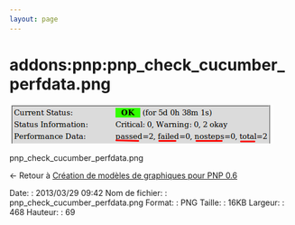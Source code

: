```yaml
---
layout: page
---
```


addons:pnp:pnp\_check\_cucumber\_perfdata.png
=============================================

[![pnp\_check\_cucumber\_perfdata.png](../../../assets/media/addons/pnp/pnp_check_cucumber_perfdata.png@cache=&w=468&h=69 "pnp_check_cucumber_perfdata.png")](../../../assets/media/addons/pnp/pnp_check_cucumber_perfdata.png@cache= "Afficher le fichier original")

pnp\_check\_cucumber\_perfdata.png

← Retour à [Création de modèles de graphiques pour PNP
0.6](../../../nagios/addons/pnp/creation-template-graph.html "nagios:addons:pnp:creation-template-graph")

Date:
:   2013/03/29 09:42
Nom de fichier:
:   pnp\_check\_cucumber\_perfdata.png
Format:
:   PNG
Taille:
:   16KB
Largeur:
:   468
Hauteur:
:   69

